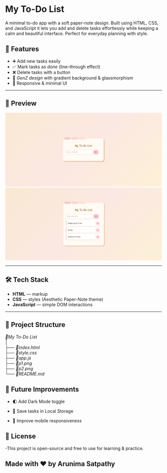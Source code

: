 # My To-Do List
A minimal to-do app with a soft paper-note design. Built using HTML, CSS, and JavaScript it lets you add and delete tasks effortlessly while keeping a calm and beautiful interface. Perfect for everyday planning with style.




## 🚀 Features
- ➕ Add new tasks easily  
- ✅ Mark tasks as *done* (line-through effect)  
- ❌ Delete tasks with a button  
- 🌈 *GenZ design* with gradient background & glassmorphism  
- 🎨 Responsive & minimal UI  

---

## 📸 Preview
![Preview Screenshot](p1.png)  
![Preview Screenshot](p2.png)  


---

## 🛠 Tech Stack
- **HTML** — markup
- **CSS** — styles (Aesthetic Paper-Note theme)
- **JavaScript** — simple DOM interactions

---
## 📂 Project Structure
*📂My To-Do List*    
│   
├── *📂index.html*  
├── *📂style.css*    
├── *📂app.js*  
├── *📂p1.png*     
├── *📂p2.png*      
└── *📂README.md*   

## 🌟 Future Improvements
- 🌓 Add Dark Mode toggle

- 💾 Save tasks in Local Storage

- 📱 Improve mobile responsiveness

## 📜 License

-This project is open-source and free to use for learning & practice.

## Made with ❤ by Arunima Satpathy
